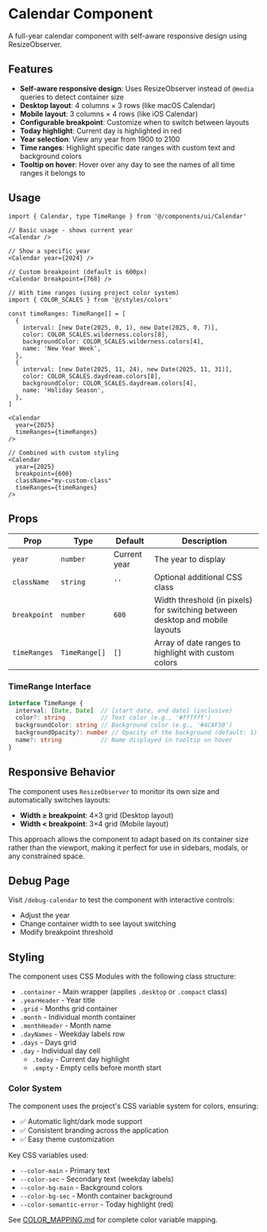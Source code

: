# Calendar Component

A full-year calendar component with self-aware responsive design using ResizeObserver.

## Features

- **Self-aware responsive design**: Uses ResizeObserver instead of `@media` queries to detect container size
- **Desktop layout**: 4 columns × 3 rows (like macOS Calendar)
- **Mobile layout**: 3 columns × 4 rows (like iOS Calendar)
- **Configurable breakpoint**: Customize when to switch between layouts
- **Today highlight**: Current day is highlighted in red
- **Year selection**: View any year from 1900 to 2100
- **Time ranges**: Highlight specific date ranges with custom text and background colors
- **Tooltip on hover**: Hover over any day to see the names of all time ranges it belongs to

## Usage

```tsx
import { Calendar, type TimeRange } from '@/components/ui/Calendar'

// Basic usage - shows current year
<Calendar />

// Show a specific year
<Calendar year={2024} />

// Custom breakpoint (default is 600px)
<Calendar breakpoint={768} />

// With time ranges (using project color system)
import { COLOR_SCALES } from '@/styles/colors'

const timeRanges: TimeRange[] = [
  {
    interval: [new Date(2025, 0, 1), new Date(2025, 0, 7)],
    color: COLOR_SCALES.wilderness.colors[8],
    backgroundColor: COLOR_SCALES.wilderness.colors[4],
    name: 'New Year Week',
  },
  {
    interval: [new Date(2025, 11, 24), new Date(2025, 11, 31)],
    color: COLOR_SCALES.daydream.colors[8],
    backgroundColor: COLOR_SCALES.daydream.colors[4],
    name: 'Holiday Season',
  },
]

<Calendar 
  year={2025} 
  timeRanges={timeRanges}
/>

// Combined with custom styling
<Calendar 
  year={2025} 
  breakpoint={600}
  className="my-custom-class"
  timeRanges={timeRanges}
/>
```

## Props

| Prop | Type | Default | Description |
|------|------|---------|-------------|
| `year` | `number` | Current year | The year to display |
| `className` | `string` | `''` | Optional additional CSS class |
| `breakpoint` | `number` | `600` | Width threshold (in pixels) for switching between desktop and mobile layouts |
| `timeRanges` | `TimeRange[]` | `[]` | Array of date ranges to highlight with custom colors |

### TimeRange Interface

```typescript
interface TimeRange {
  interval: [Date, Date]  // [start date, end date] (inclusive)
  color?: string          // Text color (e.g., '#ffffff')
  backgroundColor: string // Background color (e.g., '#4CAF50')
  backgroundOpacity?: number // Opacity of the background (default: 1)
  name?: string           // Name displayed in tooltip on hover
}
```

## Responsive Behavior

The component uses `ResizeObserver` to monitor its own size and automatically switches layouts:

- **Width ≥ breakpoint**: 4×3 grid (Desktop layout)
- **Width < breakpoint**: 3×4 grid (Mobile layout)

This approach allows the component to adapt based on its container size rather than the viewport, making it perfect for use in sidebars, modals, or any constrained space.

## Debug Page

Visit `/debug-calendar` to test the component with interactive controls:
- Adjust the year
- Change container width to see layout switching
- Modify breakpoint threshold

## Styling

The component uses CSS Modules with the following class structure:

- `.container` - Main wrapper (applies `.desktop` or `.compact` class)
- `.yearHeader` - Year title
- `.grid` - Months grid container
- `.month` - Individual month container
- `.monthHeader` - Month name
- `.dayNames` - Weekday labels row
- `.days` - Days grid
- `.day` - Individual day cell
  - `.today` - Current day highlight
  - `.empty` - Empty cells before month start

### Color System

The component uses the project's CSS variable system for colors, ensuring:
- ✅ Automatic light/dark mode support
- ✅ Consistent branding across the application
- ✅ Easy theme customization

Key CSS variables used:
- `--color-main` - Primary text
- `--color-sec` - Secondary text (weekday labels)
- `--color-bg-main` - Background colors
- `--color-bg-sec` - Month container background
- `--color-semantic-error` - Today highlight (red)

See [COLOR_MAPPING.md](./COLOR_MAPPING.md) for complete color variable mapping.

